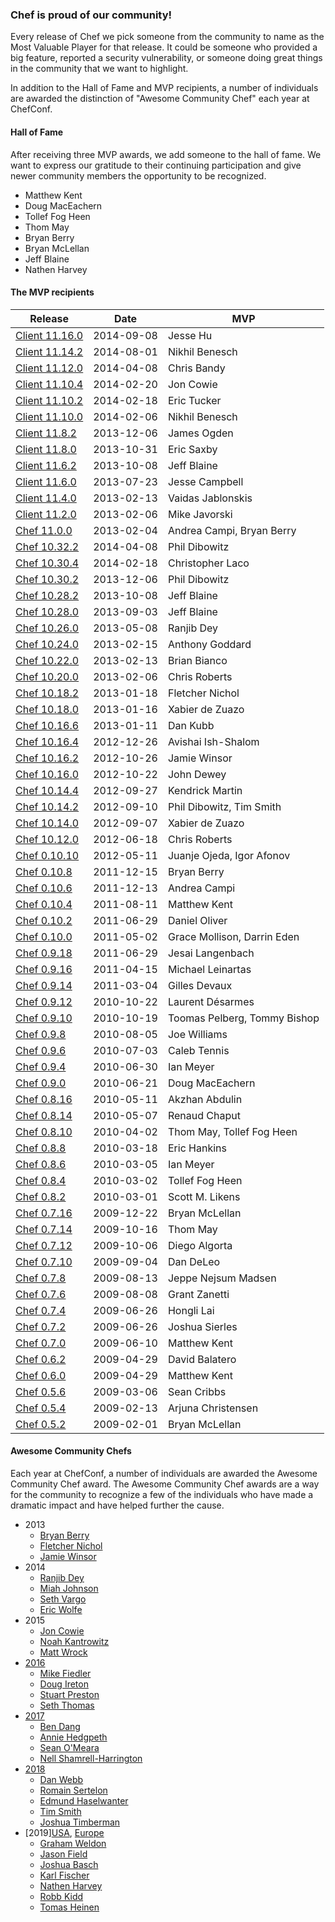 ### Chef is proud of our community!

Every release of Chef we pick someone from the community to name as the Most Valuable Player for that release. It could be someone who provided a big feature, reported a security vulnerability, or someone doing great things in the community that we want to highlight.

In addition to the Hall of Fame and MVP recipients, a number of individuals are awarded the distinction
of "Awesome Community Chef" each year at ChefConf.

#### Hall of Fame

After receiving three MVP awards, we add someone to the hall of fame. We want to express our gratitude to their continuing participation and give newer community members the opportunity to be recognized.

* Matthew Kent
* Doug MacEachern
* Tollef Fog Heen
* Thom May
* Bryan Berry
* Bryan McLellan
* Jeff Blaine
* Nathen Harvey

#### The MVP recipients

| Release | Date | MVP |
|---------|------|-----|
| [Client 11.16.0](https://www.chef.io/blog/2014/09/08/release-chef-client-11-16-0-ohai-7-4-0/) | 2014-09-08 | Jesse Hu |
| [Client 11.14.2](https://www.chef.io/blog/2014/08/01/release-chef-client-11-14-2/) | 2014-08-01 | Nikhil Benesch |
| [Client 11.12.0](https://www.chef.io/blog/2014/04/08/release-chef-client-11-12-0-10-32-2/) | 2014-04-08 | Chris Bandy |
| [Client 11.10.4](https://www.chef.io/blog/2014/02/20/chef-client-patch-release-11-10-4/) | 2014-02-20 | Jon Cowie |
| [Client 11.10.2](https://www.chef.io/blog/2014/02/18/chef-client-release-11-10-2-10-30-4/) | 2014-02-18 | Eric Tucker |
| [Client 11.10.0](https://www.chef.io/blog/2014/02/06/chef-client-11-10-0-release/) | 2014-02-06 | Nikhil Benesch |
| [Client 11.8.2](https://www.chef.io/blog/2013/12/06/release-chef-client-10-30-2-11-8-2-mixlib-shellout-1-3-0/) | 2013-12-06 | James Ogden |
| [Client 11.8.0](https://www.chef.io/blog/2013/10/31/release-chef-client-11-8-0-ohai-6-20-0/) | 2013-10-31 | Eric Saxby |
| [Client 11.6.2](https://www.chef.io/blog/2013/10/08/release-chef-client-11-6-2-10-28-2/) | 2013-10-08 | Jeff Blaine |
| [Client 11.6.0](https://www.chef.io/blog/2013/07/23/chef-client-11-6-0-ohai-6-18-0-and-more/) | 2013-07-23 | Jesse Campbell |
| [Client 11.4.0](https://www.chef.io/blog/2013/02/13/chef-client-11-4-0-10-22-0-released/) | 2013-02-13 | Vaidas Jablonskis |
| [Client 11.2.0](https://www.chef.io/blog/2013/02/07/chef-client-11-2-0-10-20-0-released/) | 2013-02-06 | Mike Javorski |
| [Chef 11.0.0](https://www.chef.io/blog/2013/02/04/chef-11-released/) | 2013-02-04 | Andrea Campi, Bryan Berry |
| [Chef 10.32.2](https://www.chef.io/blog/2014/04/08/release-chef-client-11-12-0-10-32-2/) | 2014-04-08 | Phil Dibowitz |
| [Chef 10.30.4](https://www.chef.io/blog/2014/02/18/chef-client-release-11-10-2-10-30-4/) | 2014-02-18 | Christopher Laco |
| [Chef 10.30.2](https://www.chef.io/blog/2013/12/06/release-chef-client-10-30-2-11-8-2-mixlib-shellout-1-3-0/) | 2013-12-06 | Phil Dibowitz |
| [Chef 10.28.2](https://www.chef.io/blog/2013/10/08/release-chef-client-11-6-2-10-28-2/) | 2013-10-08 | Jeff Blaine |
| [Chef 10.28.0](https://www.chef.io/blog/2013/09/03/chef-10-28-0-released/) | 2013-09-03 | Jeff Blaine |
| [Chef 10.26.0](https://www.chef.io/blog/2013/05/08/chef-10-26-0-released/) | 2013-05-08 | Ranjib Dey |
| [Chef 10.24.0](https://www.chef.io/blog/2013/02/15/chef-server-11-0-6-and-10-24-0-released/) | 2013-02-15 | Anthony Goddard |
| [Chef 10.22.0](https://www.chef.io/blog/2013/02/13/chef-client-11-4-0-10-22-0-released/) | 2013-02-13 | Brian Bianco |
| [Chef 10.20.0](https://www.chef.io/blog/2013/02/07/chef-client-11-2-0-10-20-0-released/) | 2013-02-06 | Chris Roberts |
| [Chef 10.18.2](https://www.chef.io/blog/2013/01/18/chef-10-18-2-bugfix-release/) | 2013-01-18 | Fletcher Nichol |
| [Chef 10.18.0](https://www.chef.io/blog/2013/01/16/chef-10-18-0-released/) | 2013-01-16 | Xabier de Zuazo |
| [Chef 10.16.6](https://www.chef.io/blog/2013/01/11/chef-10-16-6-security-release/) | 2013-01-11 | Dan Kubb |
| [Chef 10.16.4](https://www.chef.io/blog/2012/12/26/chef-10-16-4-released/) | 2012-12-26 | Avishai Ish-Shalom |
| [Chef 10.16.2](https://www.chef.io/blog/2012/10/26/chef-10-16-2-released/) | 2012-10-26 | Jamie Winsor |
| [Chef 10.16.0](https://www.chef.io/blog/2012/10/22/chef-10-16-0-released/) | 2012-10-22 | John Dewey |
| [Chef 10.14.4](https://www.chef.io/blog/2012/09/28/chef-10-14-4-released/) | 2012-09-27 | Kendrick Martin |
| [Chef 10.14.2](https://www.chef.io/blog/2012/09/11/chef-10-14-2-released/) | 2012-09-10 | Phil Dibowitz, Tim Smith |
| [Chef 10.14.0](https://www.chef.io/blog/2012/09/07/chef-10-14-0-released/) | 2012-09-07 | Xabier de Zuazo |
| [Chef 10.12.0](https://www.chef.io/blog/2012/06/19/chef-10-12-0-released/) | 2012-06-18 | Chris Roberts |
| [Chef 0.10.10](https://www.chef.io/blog/2012/05/11/chef-0-10-10-released/) | 2012-05-11 | Juanje Ojeda, Igor Afonov |
| [Chef 0.10.8](https://www.chef.io/blog/2011/12/15/chef-0-10-8-released/) | 2011-12-15 | Bryan Berry |
| [Chef 0.10.6](https://www.chef.io/blog/2011/12/14/chef-0-10-6-released/) | 2011-12-13 | Andrea Campi |
| [Chef 0.10.4](https://www.chef.io/blog/2011/08/11/chef-0-10-4-released/) | 2011-08-11 | Matthew Kent |
| [Chef 0.10.2](https://www.chef.io/blog/2011/06/29/chef-0-10-2-and-0-9-18-released/) | 2011-06-29 | Daniel Oliver |
| [Chef 0.10.0](https://www.chef.io/blog/2011/05/02/chef-0-10-0-released/) | 2011-05-02 | Grace Mollison, Darrin Eden |
| [Chef 0.9.18](https://www.chef.io/blog/2011/06/29/chef-0-10-2-and-0-9-18-released/) | 2011-06-29 | Jesai Langenbach |
| [Chef 0.9.16](https://www.chef.io/blog/2011/04/15/chef-0-9-16-released/) | 2011-04-15 | Michael Leinartas |
| [Chef 0.9.14](https://www.chef.io/blog/2011/03/04/chef-0-9-14-released/) | 2011-03-04 | Gilles Devaux |
| [Chef 0.9.12](https://www.chef.io/blog/2010/10/22/chef-0-9-12-released/) | 2010-10-22 | Laurent Désarmes |
| [Chef 0.9.10](https://www.chef.io/blog/2010/10/19/chef-0-9-10-ohai-0-5-8-and-mixliblog-1-2-0-released/) | 2010-10-19 | Toomas Pelberg, Tommy Bishop |
| [Chef 0.9.8](https://www.chef.io/blog/2010/08/05/chef-0-9-8-and-mixlib-authentication-1-1-4-released/) | 2010-08-05 | Joe Williams |
| [Chef 0.9.6](https://www.chef.io/blog/2010/07/03/chef-0-9-6-released/) | 2010-07-03 | Caleb Tennis |
| [Chef 0.9.4](https://www.chef.io/blog/2010/06/30/chef-0-9-4-released/) | 2010-06-30 | Ian Meyer |
| [Chef 0.9.0](https://www.chef.io/blog/2010/06/21/chef-0-9-0-and-ohai-0-5-6-released/) | 2010-06-21 | Doug MacEachern |
| [Chef 0.8.16](https://www.chef.io/blog/2010/05/11/chef-0-8-16-and-ohai-0-5-4-release/) | 2010-05-11 | Akzhan Abdulin |
| [Chef 0.8.14](https://www.chef.io/blog/2010/05/07/chef-0-8-14-release/) | 2010-05-07 | Renaud Chaput |
| [Chef 0.8.10](https://www.chef.io/blog/2010/04/02/chef-0-8-10-release/) | 2010-04-02 | Thom May, Tollef Fog Heen |
| [Chef 0.8.8](https://www.chef.io/blog/2010/03/18/chef-0-8-8-release/) | 2010-03-18 | Eric Hankins |
| [Chef 0.8.6](https://www.chef.io/blog/2010/03/05/chef-0-8-6-release/) | 2010-03-05 | Ian Meyer |
| [Chef 0.8.4](https://www.chef.io/blog/2010/03/02/chef-0-8-4-release/) | 2010-03-02 | Tollef Fog Heen |
| [Chef 0.8.2](https://www.chef.io/blog/2010/03/01/chef-0-8-2-release/) | 2010-03-01 | Scott M. Likens |
| [Chef 0.7.16](https://www.chef.io/blog/2009/12/22/chef-0-7-16-release/) | 2009-12-22 | Bryan McLellan |
| [Chef 0.7.14](https://www.chef.io/blog/2009/10/26/chef-0-7-14-ohai-0-3-6-releases/) | 2009-10-16 | Thom May |
| [Chef 0.7.12](https://www.chef.io/blog/2009/10/06/chef-0-7-12rc0-ohai-0-3-4rc0-releases/) | 2009-10-06 | Diego Algorta |
| [Chef 0.7.10](https://www.chef.io/blog/2009/09/04/chef-0-7-10-release/) | 2009-09-04 | Dan DeLeo |
| [Chef 0.7.8](https://www.chef.io/blog/2009/08/13/chef-0-7-8-release/) | 2009-08-13 | Jeppe Nejsum Madsen |
| [Chef 0.7.6](https://www.chef.io/blog/2009/08/08/chef-0-7-6-release/) | 2009-08-08 | Grant Zanetti |
| [Chef 0.7.4](https://www.chef.io/blog/2009/06/26/back-to-back-chef-0-7-2-and-chef-0-7-4-released/) | 2009-06-26 | Hongli Lai |
| [Chef 0.7.2](https://www.chef.io/blog/2009/06/26/back-to-back-chef-0-7-2-and-chef-0-7-4-released/) | 2009-06-26 | Joshua Sierles |
| [Chef 0.7.0](https://www.chef.io/blog/2009/06/10/chef-0-7-0-release/) | 2009-06-10 | Matthew Kent |
| [Chef 0.6.2](https://www.chef.io/blog/2009/04/29/chef-0-6-2-release/) | 2009-04-29 | David Balatero |
| [Chef 0.6.0](https://www.chef.io/blog/2009/04/29/chef-0-6-0-release/) | 2009-04-29 | Matthew Kent |
| [Chef 0.5.6](https://www.chef.io/blog/2009/03/06/chef-0-5-6/) | 2009-03-06 | Sean Cribbs |
| [Chef 0.5.4](https://www.chef.io/blog/2009/02/13/chef-0-5-4/) | 2009-02-13 | Arjuna Christensen |
| [Chef 0.5.2](https://www.chef.io/blog/2009/02/01/chef-0-5-2-and-ohai-0-1-4/) | 2009-02-01 | Bryan McLellan |

#### Awesome Community Chefs

Each year at ChefConf, a number of individuals are awarded the Awesome Community Chef award. The Awesome Community Chef awards are a way for the community to recognize a few of the individuals who have made a dramatic impact and have helped further the cause.

* 2013
  * [Bryan Berry](https://github.com/bryanwb)
  * [Fletcher Nichol](https://github.com/fnichol)
  * [Jamie Winsor](https://github.com/reset)
* 2014
  * [Ranjib Dey](https://github.com/ranjib)
  * [Miah Johnson](https://github.com/miah)
  * [Seth Vargo](https://github.com/sethvargo)
  * [Eric Wolfe](https://github.com/atomic-penguin)
* 2015
  * [Jon Cowie](https://github.com/jonlives)
  * [Noah Kantrowitz](https://github.com/coderanger)
  * [Matt Wrock](https://github.com/mwrock)
* [2016](https://blog.chef.io/2016/08/31/awesome-community-chefs-2016/)
  * [Mike Fiedler](https://github.com/miketheman)
  * [Doug Ireton](https://github.com/dougireton)
  * [Stuart Preston](https://github.com/stuartpreston)
  * [Seth Thomas](https://github.com/cheeseplus)
* [2017](https://blog.chef.io/2017/06/08/awesome-community-chefs-2017-award-winners/)
  * [Ben Dang](https://github.com/bdangit)
  * [Annie Hedgpeth](https://github.com/anniehedgpeth)
  * [Sean O'Meara](https://github.com/someara)
  * [Nell Shamrell-Harrington](https://github.com/nellshamrell)
* [2018](https://blog.chef.io/2018/05/24/2018-awesome-community-chefs/)
  * [Dan Webb](https://github.com/damacus)
  * [Romain Sertelon](https://github.com/rsertelon)
  * [Edmund Haselwanter](https://github.com/ehaselwanter)
  * [Tim Smith](https://github.com/tas50)
  * [Joshua Timberman](https://github.com/jtimberman)
* [2019][USA](https://blog.chef.io/congratulations-to-our-2019-awesome-community-chefs/), [Europe](https://blog.chef.io/congratulations-to-our-chefconf-london-2019-award-winners/)
  * [Graham Weldon](https://github.com/predominant)
  * [Jason Field](https://github.com/xorima)
  * [Joshua Basch]()
  * [Karl Fischer](https://github.com/kmf)
  * [Nathen Harvey](https://github.com/NathenHarvey)
  * [Robb Kidd](https://github.com/RobbKidd)
  * [Tomas Heinen](https://github.com/tecracer-theinen)
